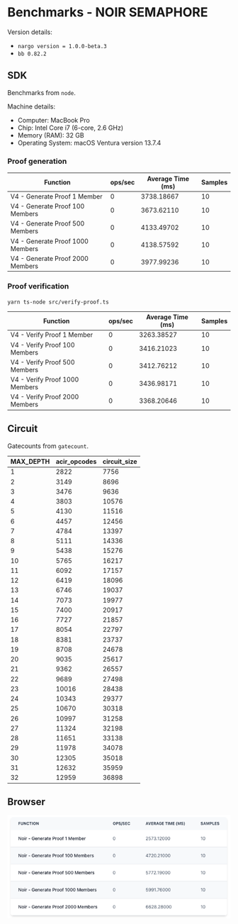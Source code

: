 # Benchmarks - NOIR SEMAPHORE

Version details:
- `nargo version = 1.0.0-beta.3`
- `bb 0.82.2`

## SDK 

Benchmarks from `node`. 

Machine details:
- Computer: MacBook Pro
- Chip: Intel Core i7 (6-core, 2.6 GHz)
- Memory (RAM): 32 GB
- Operating System: macOS Ventura version 13.7.4

### Proof generation

| Function                          | ops/sec | Average Time (ms) | Samples |
|----------------------------------|---------|-------------------|---------|
| V4 - Generate Proof 1 Member     | 0       | 3738.18667        | 10      |
| V4 - Generate Proof 100 Members  | 0       | 3673.62110        | 10      |
| V4 - Generate Proof 500 Members  | 0       | 4133.49702        | 10      |
| V4 - Generate Proof 1000 Members | 0       | 4138.57592        | 10      |
| V4 - Generate Proof 2000 Members | 0       | 3977.99236        | 10      |

<!-- 
┌─────────┬────────────────────────────────────┬─────────┬───────────────────┬─────────┐
│ (index) │              Function              │ ops/sec │ Average Time (ms) │ Samples │
├─────────┼────────────────────────────────────┼─────────┼───────────────────┼─────────┤
│    0    │   'V4 - Generate Proof 1 Member'   │   '0'   │   '3738.18667'    │   10    │
│    1    │ 'V4 - Generate Proof 100 Members'  │   '0'   │   '3673.62110'    │   10    │
│    2    │ 'V4 - Generate Proof 500 Members'  │   '0'   │   '4133.49702'    │   10    │
│    3    │ 'V4 - Generate Proof 1000 Members' │   '0'   │   '4138.57592'    │   10    │
│    4    │ 'V4 - Generate Proof 2000 Members' │   '0'   │   '3977.99236'    │   10    │
└─────────┴────────────────────────────────────┴─────────┴───────────────────┴─────────┘
 -->

### Proof verification
```
yarn ts-node src/verify-proof.ts
```

| Function                          | ops/sec | Average Time (ms) | Samples |
|----------------------------------|---------|-------------------|---------|
| V4 - Verify Proof 1 Member       | 0       | 3263.38527        | 10      |
| V4 - Verify Proof 100 Members    | 0       | 3416.21023        | 10      |
| V4 - Verify Proof 500 Members    | 0       | 3412.76212        | 10      |
| V4 - Verify Proof 1000 Members   | 0       | 3436.98171        | 10      |
| V4 - Verify Proof 2000 Members   | 0       | 3368.20646        | 10      |

<!-- 
┌─────────┬──────────────────────────────────┬─────────┬───────────────────┬─────────┐
│ (index) │             Function             │ ops/sec │ Average Time (ms) │ Samples │
├─────────┼──────────────────────────────────┼─────────┼───────────────────┼─────────┤
│    0    │   'V4 - Verify Proof 1 Member'   │   '0'   │   '3263.38527'    │   10    │
│    1    │ 'V4 - Verify Proof 100 Members'  │   '0'   │   '3416.21023'    │   10    │
│    2    │ 'V4 - Verify Proof 500 Members'  │   '0'   │   '3412.76212'    │   10    │
│    3    │ 'V4 - Verify Proof 1000 Members' │   '0'   │   '3436.98171'    │   10    │
│    4    │ 'V4 - Verify Proof 2000 Members' │   '0'   │   '3368.20646'    │   10    │
└─────────┴──────────────────────────────────┴─────────┴───────────────────┴─────────┘
 -->

## Circuit

Gatecounts from `gatecount`. 

| MAX_DEPTH | acir_opcodes | circuit_size |
|-----------|--------------|--------------|
|         1 |         2822 |         7756 |
|         2 |         3149 |         8696 |
|         3 |         3476 |         9636 |
|         4 |         3803 |        10576 |
|         5 |         4130 |        11516 |
|         6 |         4457 |        12456 |
|         7 |         4784 |        13397 |
|         8 |         5111 |        14336 |
|         9 |         5438 |        15276 |
|        10 |         5765 |        16217 |
|        11 |         6092 |        17157 |
|        12 |         6419 |        18096 |
|        13 |         6746 |        19037 |
|        14 |         7073 |        19977 |
|        15 |         7400 |        20917 |
|        16 |         7727 |        21857 |
|        17 |         8054 |        22797 |
|        18 |         8381 |        23737 |
|        19 |         8708 |        24678 |
|        20 |         9035 |        25617 |
|        21 |         9362 |        26557 |
|        22 |         9689 |        27498 |
|        23 |        10016 |        28438 |
|        24 |        10343 |        29377 |
|        25 |        10670 |        30318 |
|        26 |        10997 |        31258 |
|        27 |        11324 |        32198 |
|        28 |        11651 |        33138 |
|        29 |        11978 |        34078 |
|        30 |        12305 |        35018 |
|        31 |        12632 |        35959 |
|        32 |        12959 |        36898 |

<!-- 
 MAX_DEPTH | acir_opcodes |   circuit_size
------------------------------------------
         1 |         2822 |           7756
         2 |         3149 |           8696
         3 |         3476 |           9636
         4 |         3803 |          10576
         5 |         4130 |          11516
         6 |         4457 |          12456
         7 |         4784 |          13397
         8 |         5111 |          14336
         9 |         5438 |          15276
        10 |         5765 |          16217
        11 |         6092 |          17157
        12 |         6419 |          18096
        13 |         6746 |          19037
        14 |         7073 |          19977
        15 |         7400 |          20917
        16 |         7727 |          21857
        17 |         8054 |          22797
        18 |         8381 |          23737
        19 |         8708 |          24678
        20 |         9035 |          25617
        21 |         9362 |          26557
        22 |         9689 |          27498
        23 |        10016 |          28438
        24 |        10343 |          29377
        25 |        10670 |          30318
        26 |        10997 |          31258
        27 |        11324 |          32198
        28 |        11651 |          33138
        29 |        11978 |          34078
        30 |        12305 |          35018
        31 |        12632 |          35959
        32 |        12959 |          36898
 -->

## Browser

![Browser benchmarks](Browser_benches.png)
